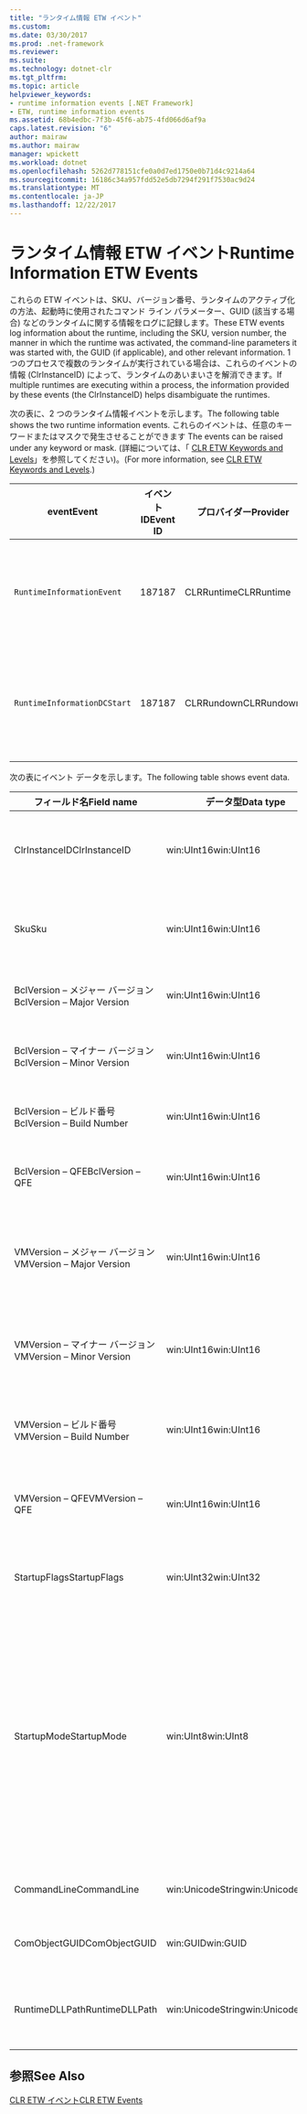 ```yaml
---
title: "ランタイム情報 ETW イベント"
ms.custom: 
ms.date: 03/30/2017
ms.prod: .net-framework
ms.reviewer: 
ms.suite: 
ms.technology: dotnet-clr
ms.tgt_pltfrm: 
ms.topic: article
helpviewer_keywords:
- runtime information events [.NET Framework]
- ETW, runtime information events
ms.assetid: 68b4edbc-7f3b-45f6-ab75-4fd066d6af9a
caps.latest.revision: "6"
author: mairaw
ms.author: mairaw
manager: wpickett
ms.workload: dotnet
ms.openlocfilehash: 5262d778151cfe0a0d7ed1750e0b71d4c9214a64
ms.sourcegitcommit: 16186c34a957fdd52e5db7294f291f7530ac9d24
ms.translationtype: MT
ms.contentlocale: ja-JP
ms.lasthandoff: 12/22/2017
---
```

# <a name="runtime-information-etw-events"></a><span data-ttu-id="e51c2-102">ランタイム情報 ETW イベント</span><span class="sxs-lookup"><span data-stu-id="e51c2-102">Runtime Information ETW Events</span></span>
<span data-ttu-id="e51c2-103">これらの ETW イベントは、SKU、バージョン番号、ランタイムのアクティブ化の方法、起動時に使用されたコマンド ライン パラメーター、GUID (該当する場合) などのランタイムに関する情報をログに記録します。</span><span class="sxs-lookup"><span data-stu-id="e51c2-103">These ETW events log information about the runtime, including the SKU, version number, the manner in which the runtime was activated, the command-line parameters it was started with, the GUID (if applicable), and other relevant information.</span></span> <span data-ttu-id="e51c2-104">1 つのプロセスで複数のランタイムが実行されている場合は、これらのイベントの情報 (ClrInstanceID) によって、ランタイムのあいまいさを解消できます。</span><span class="sxs-lookup"><span data-stu-id="e51c2-104">If multiple runtimes are executing within a process, the information provided by these events (the ClrInstanceID) helps disambiguate the runtimes.</span></span>  
  
 <span data-ttu-id="e51c2-105">次の表に、2 つのランタイム情報イベントを示します。</span><span class="sxs-lookup"><span data-stu-id="e51c2-105">The following table shows the two runtime information events.</span></span> <span data-ttu-id="e51c2-106">これらのイベントは、任意のキーワードまたはマスクで発生させることができます </span><span class="sxs-lookup"><span data-stu-id="e51c2-106">The events can be raised under any keyword or mask.</span></span> <span data-ttu-id="e51c2-107">(詳細については、「 [CLR ETW Keywords and Levels](../../../docs/framework/performance/clr-etw-keywords-and-levels.md)」を参照してください)。</span><span class="sxs-lookup"><span data-stu-id="e51c2-107">(For more information, see [CLR ETW Keywords and Levels](../../../docs/framework/performance/clr-etw-keywords-and-levels.md).)</span></span>  
  
|<span data-ttu-id="e51c2-108">event</span><span class="sxs-lookup"><span data-stu-id="e51c2-108">Event</span></span>|<span data-ttu-id="e51c2-109">イベント ID</span><span class="sxs-lookup"><span data-stu-id="e51c2-109">Event ID</span></span>|<span data-ttu-id="e51c2-110">プロバイダー</span><span class="sxs-lookup"><span data-stu-id="e51c2-110">Provider</span></span>|<span data-ttu-id="e51c2-111">説明</span><span class="sxs-lookup"><span data-stu-id="e51c2-111">Description</span></span>|  
|-----------|--------------|--------------|-----------------|  
|`RuntimeInformationEvent`|<span data-ttu-id="e51c2-112">187</span><span class="sxs-lookup"><span data-stu-id="e51c2-112">187</span></span>|<span data-ttu-id="e51c2-113">CLRRuntime</span><span class="sxs-lookup"><span data-stu-id="e51c2-113">CLRRuntime</span></span>|<span data-ttu-id="e51c2-114">ランタイムが読み込まれたときに発生します。</span><span class="sxs-lookup"><span data-stu-id="e51c2-114">Raised when a runtime is loaded.</span></span>|  
|`RuntimeInformationDCStart`|<span data-ttu-id="e51c2-115">187</span><span class="sxs-lookup"><span data-stu-id="e51c2-115">187</span></span>|<span data-ttu-id="e51c2-116">CLRRundown</span><span class="sxs-lookup"><span data-stu-id="e51c2-116">CLRRundown</span></span>|<span data-ttu-id="e51c2-117">読み込まれているランタイムを列挙します。</span><span class="sxs-lookup"><span data-stu-id="e51c2-117">Enumerates the runtimes that are loaded.</span></span>|  
  
 <span data-ttu-id="e51c2-118">次の表にイベント データを示します。</span><span class="sxs-lookup"><span data-stu-id="e51c2-118">The following table shows event data.</span></span>  
  
|<span data-ttu-id="e51c2-119">フィールド名</span><span class="sxs-lookup"><span data-stu-id="e51c2-119">Field name</span></span>|<span data-ttu-id="e51c2-120">データ型</span><span class="sxs-lookup"><span data-stu-id="e51c2-120">Data type</span></span>|<span data-ttu-id="e51c2-121">説明</span><span class="sxs-lookup"><span data-stu-id="e51c2-121">Description</span></span>|  
|----------------|---------------|-----------------|  
|<span data-ttu-id="e51c2-122">ClrInstanceID</span><span class="sxs-lookup"><span data-stu-id="e51c2-122">ClrInstanceID</span></span>|<span data-ttu-id="e51c2-123">win:UInt16</span><span class="sxs-lookup"><span data-stu-id="e51c2-123">win:UInt16</span></span>|<span data-ttu-id="e51c2-124">CLR または CoreCLR のインスタンスの一意の ID。</span><span class="sxs-lookup"><span data-stu-id="e51c2-124">Unique ID for the instance of CLR or CoreCLR.</span></span>|  
|<span data-ttu-id="e51c2-125">Sku</span><span class="sxs-lookup"><span data-stu-id="e51c2-125">Sku</span></span>|<span data-ttu-id="e51c2-126">win:UInt16</span><span class="sxs-lookup"><span data-stu-id="e51c2-126">win:UInt16</span></span>|<span data-ttu-id="e51c2-127">1 – デスクトップ CLR。</span><span class="sxs-lookup"><span data-stu-id="e51c2-127">1 – Desktop CLR.</span></span><br /><br /> <span data-ttu-id="e51c2-128">2 – CoreCLR。</span><span class="sxs-lookup"><span data-stu-id="e51c2-128">2 – CoreCLR.</span></span>|  
|<span data-ttu-id="e51c2-129">BclVersion – メジャー バージョン</span><span class="sxs-lookup"><span data-stu-id="e51c2-129">BclVersion – Major Version</span></span>|<span data-ttu-id="e51c2-130">win:UInt16</span><span class="sxs-lookup"><span data-stu-id="e51c2-130">win:UInt16</span></span>|<span data-ttu-id="e51c2-131">mscorlib.dll のメジャー バージョン。</span><span class="sxs-lookup"><span data-stu-id="e51c2-131">Major version of mscorlib.dll.</span></span>|  
|<span data-ttu-id="e51c2-132">BclVersion – マイナー バージョン</span><span class="sxs-lookup"><span data-stu-id="e51c2-132">BclVersion – Minor Version</span></span>|<span data-ttu-id="e51c2-133">win:UInt16</span><span class="sxs-lookup"><span data-stu-id="e51c2-133">win:UInt16</span></span>|<span data-ttu-id="e51c2-134">mscorlib.dll のマイナー バージョン番号。</span><span class="sxs-lookup"><span data-stu-id="e51c2-134">Minor version number of mscorlib.dll.</span></span>|  
|<span data-ttu-id="e51c2-135">BclVersion – ビルド番号</span><span class="sxs-lookup"><span data-stu-id="e51c2-135">BclVersion – Build Number</span></span>|<span data-ttu-id="e51c2-136">win:UInt16</span><span class="sxs-lookup"><span data-stu-id="e51c2-136">win:UInt16</span></span>|<span data-ttu-id="e51c2-137">mscorlib.dll のビルド番号。</span><span class="sxs-lookup"><span data-stu-id="e51c2-137">Build number of mscorlib.dll.</span></span>|  
|<span data-ttu-id="e51c2-138">BclVersion – QFE</span><span class="sxs-lookup"><span data-stu-id="e51c2-138">BclVersion – QFE</span></span>|<span data-ttu-id="e51c2-139">win:UInt16</span><span class="sxs-lookup"><span data-stu-id="e51c2-139">win:UInt16</span></span>|<span data-ttu-id="e51c2-140">mscorlib.dll の修正プログラムのバージョン番号。</span><span class="sxs-lookup"><span data-stu-id="e51c2-140">Hotfix version number of mscorlib.dll.</span></span>|  
|<span data-ttu-id="e51c2-141">VMVersion – メジャー バージョン</span><span class="sxs-lookup"><span data-stu-id="e51c2-141">VMVersion – Major Version</span></span>|<span data-ttu-id="e51c2-142">win:UInt16</span><span class="sxs-lookup"><span data-stu-id="e51c2-142">win:UInt16</span></span>|<span data-ttu-id="e51c2-143">clr.dll または coreclr.dll (SKU によって決まる) のバージョン。</span><span class="sxs-lookup"><span data-stu-id="e51c2-143">Version of clr.dll or coreclr.dll, depending on SKU.</span></span>|  
|<span data-ttu-id="e51c2-144">VMVersion – マイナー バージョン</span><span class="sxs-lookup"><span data-stu-id="e51c2-144">VMVersion – Minor Version</span></span>|<span data-ttu-id="e51c2-145">win:UInt16</span><span class="sxs-lookup"><span data-stu-id="e51c2-145">win:UInt16</span></span>|<span data-ttu-id="e51c2-146">clr.dll または coreclr.dll (SKU によって決まる) のマイナー バージョン。</span><span class="sxs-lookup"><span data-stu-id="e51c2-146">Minor version of clr.dll or coreclr.dll, depending on SKU.</span></span>|  
|<span data-ttu-id="e51c2-147">VMVersion – ビルド番号</span><span class="sxs-lookup"><span data-stu-id="e51c2-147">VMVersion – Build Number</span></span>|<span data-ttu-id="e51c2-148">win:UInt16</span><span class="sxs-lookup"><span data-stu-id="e51c2-148">win:UInt16</span></span>|<span data-ttu-id="e51c2-149">clr.dll または coreclr.dll のビルド番号。</span><span class="sxs-lookup"><span data-stu-id="e51c2-149">Build number of clr.dll or coreclr.dll.</span></span>|  
|<span data-ttu-id="e51c2-150">VMVersion – QFE</span><span class="sxs-lookup"><span data-stu-id="e51c2-150">VMVersion – QFE</span></span>|<span data-ttu-id="e51c2-151">win:UInt16</span><span class="sxs-lookup"><span data-stu-id="e51c2-151">win:UInt16</span></span>|<span data-ttu-id="e51c2-152">clr.dll または coreclr.dll の修正プログラムのバージョン番号。</span><span class="sxs-lookup"><span data-stu-id="e51c2-152">Hotfix version number of clr.dll or coreclr.dll.</span></span>|  
|<span data-ttu-id="e51c2-153">StartupFlags</span><span class="sxs-lookup"><span data-stu-id="e51c2-153">StartupFlags</span></span>|<span data-ttu-id="e51c2-154">win:UInt32</span><span class="sxs-lookup"><span data-stu-id="e51c2-154">win:UInt32</span></span>|<span data-ttu-id="e51c2-155">mscoree.h で定義された起動フラグ。</span><span class="sxs-lookup"><span data-stu-id="e51c2-155">Startup flags defined in mscoree.h.</span></span>|  
|<span data-ttu-id="e51c2-156">StartupMode</span><span class="sxs-lookup"><span data-stu-id="e51c2-156">StartupMode</span></span>|<span data-ttu-id="e51c2-157">win:UInt8</span><span class="sxs-lookup"><span data-stu-id="e51c2-157">win:UInt8</span></span>|<span data-ttu-id="e51c2-158">0x01 - マネージ実行可能ファイル。</span><span class="sxs-lookup"><span data-stu-id="e51c2-158">0x01 - Managed executable.</span></span><br /><br /> <span data-ttu-id="e51c2-159">0x02 - ホストされた CLR。</span><span class="sxs-lookup"><span data-stu-id="e51c2-159">0x02 - Hosted CLR.</span></span><br /><br /> <span data-ttu-id="e51c2-160">0x04 - C++ マネージ相互運用。</span><span class="sxs-lookup"><span data-stu-id="e51c2-160">0x04 - C++ managed interop.</span></span><br /><br /> <span data-ttu-id="e51c2-161">0x08 - COM アクティブ化。</span><span class="sxs-lookup"><span data-stu-id="e51c2-161">0x08 - COM-activated.</span></span><br /><br /> <span data-ttu-id="e51c2-162">0x10 - その他。</span><span class="sxs-lookup"><span data-stu-id="e51c2-162">0x10 - Other.</span></span>|  
|<span data-ttu-id="e51c2-163">CommandLine</span><span class="sxs-lookup"><span data-stu-id="e51c2-163">CommandLine</span></span>|<span data-ttu-id="e51c2-164">win:UnicodeString</span><span class="sxs-lookup"><span data-stu-id="e51c2-164">win:UnicodeString</span></span>|<span data-ttu-id="e51c2-165">StartupMode=0x01 の場合のみ null 以外。</span><span class="sxs-lookup"><span data-stu-id="e51c2-165">Non-null only if StartupMode=0x01.</span></span>|  
|<span data-ttu-id="e51c2-166">ComObjectGUID</span><span class="sxs-lookup"><span data-stu-id="e51c2-166">ComObjectGUID</span></span>|<span data-ttu-id="e51c2-167">win:GUID</span><span class="sxs-lookup"><span data-stu-id="e51c2-167">win:GUID</span></span>|<span data-ttu-id="e51c2-168">StartupMode=0x08 の場合のみ null 以外。</span><span class="sxs-lookup"><span data-stu-id="e51c2-168">Non-null only if StartupMode=0x08.</span></span>|  
|<span data-ttu-id="e51c2-169">RuntimeDLLPath</span><span class="sxs-lookup"><span data-stu-id="e51c2-169">RuntimeDLLPath</span></span>|<span data-ttu-id="e51c2-170">win:UnicodeString</span><span class="sxs-lookup"><span data-stu-id="e51c2-170">win:UnicodeString</span></span>|<span data-ttu-id="e51c2-171">プロセスに読み込まれた CLR .dll ファイルへのパス。</span><span class="sxs-lookup"><span data-stu-id="e51c2-171">Path to the CLR .dll file that was loaded into the process.</span></span>|  
  
## <a name="see-also"></a><span data-ttu-id="e51c2-172">参照</span><span class="sxs-lookup"><span data-stu-id="e51c2-172">See Also</span></span>  
 [<span data-ttu-id="e51c2-173">CLR ETW イベント</span><span class="sxs-lookup"><span data-stu-id="e51c2-173">CLR ETW Events</span></span>](../../../docs/framework/performance/clr-etw-events.md)
